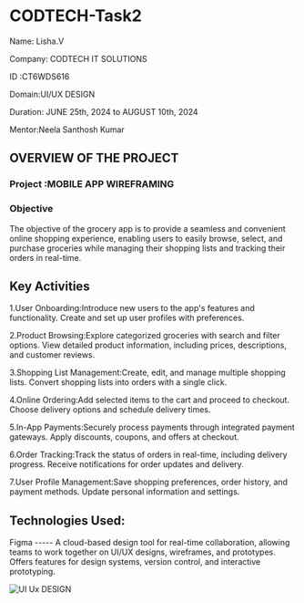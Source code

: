 # CODTECH-Task2
Name: Lisha.V

Company: CODTECH IT SOLUTIONS

ID :CT6WDS616

Domain:UI/UX DESIGN

Duration: JUNE 25th, 2024 to AUGUST 10th, 2024

Mentor:Neela Santhosh Kumar

## OVERVIEW OF THE PROJECT

### Project :MOBILE APP WIREFRAMING

### Objective
The objective of the grocery app is to provide a seamless and convenient online shopping experience, enabling users to easily browse, select, and purchase groceries while managing their shopping lists and tracking their orders in real-time.

## Key Activities
1.User Onboarding:Introduce new users to the app's features and functionality.
Create and set up user profiles with preferences.

2.Product Browsing:Explore categorized groceries with search and filter options.
View detailed product information, including prices, descriptions, and customer reviews.

3.Shopping List Management:Create, edit, and manage multiple shopping lists.
Convert shopping lists into orders with a single click.

4.Online Ordering:Add selected items to the cart and proceed to checkout.
Choose delivery options and schedule delivery times.

5.In-App Payments:Securely process payments through integrated payment gateways.
Apply discounts, coupons, and offers at checkout.

6.Order Tracking:Track the status of orders in real-time, including delivery progress.
Receive notifications for order updates and delivery.

7.User Profile Management:Save shopping preferences, order history, and payment methods.
Update personal information and settings.

## Technologies Used:
Figma ----- A cloud-based design tool for real-time collaboration, allowing teams to work together on UI/UX designs, wireframes, and prototypes.
Offers features for design systems, version control, and interactive prototyping.

![UI Ux DESIGN](https://github.com/user-attachments/assets/02467692-cf10-4e35-889f-3c00506ff006)


